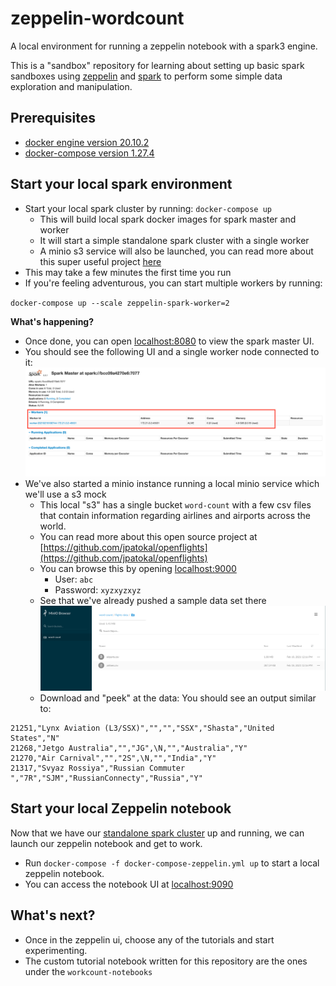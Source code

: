 # zeppelin-wordcount
A local environment for running a zeppelin notebook with a spark3 engine.

This is a "sandbox" repository for learning about setting up basic spark sandboxes using [zeppelin](https://github.com/apache/zeppelin) and [spark](https://spark.apache.org/) to perform some simple data exploration and manipulation. 

## Prerequisites
* [docker engine version 20.10.2](https://www.docker.com/products/docker-desktop)
* [docker-compose version 1.27.4](https://docs.docker.com/compose/install/)

## Start your local spark environment
* Start your local spark cluster by running: `docker-compose up`
  * This will build local spark docker images for spark master and worker
  * It will start a simple standalone spark cluster with a single worker
  * A minio s3 service will also be launched, you can read more about this super useful project [here](https://github.com/localstack/localstack)
* This may take a few minutes the first time you run
* If you're feeling adventurous, you can start multiple workers by running: 

`docker-compose up --scale zeppelin-spark-worker=2`

**What's happening?**
* Once done, you can open [localhost:8080](http://localhost:8080/) to view the spark master UI.
* You should see the following UI and a single worker node connected to it:
![SparkUI](imgs/spark-ui-initial.png "Spark UI")
* We've also started a minio instance running a local minio service which we'll use a s3 mock
  * This local "s3" has a single bucket `word-count` with a few csv files that contain information regarding airlines and airports across the world.
  * You can read more about this open source project at [https://github.com/jpatokal/openflights](https://github.com/jpatokal/openflights)
  * You can browse this by opening [localhost:9000](localhost:9000)
    * User: `abc`
    * Password: `xyzxyzxyz`
  * See that we've already pushed a sample data set there
![minioUI](imgs/minio.png "Spark UI")  
  * Download and "peek" at the data:
    You should see an output similar to:
```
21251,"Lynx Aviation (L3/SSX)","","","SSX","Shasta","United States","N"
21268,"Jetgo Australia","","JG",\N,"","Australia","Y"
21270,"Air Carnival","","2S",\N,"","India","Y"
21317,"Svyaz Rossiya","Russian Commuter ","7R","SJM","RussianConnecty","Russia","Y"
```

## Start your local Zeppelin notebook
Now that we have our [standalone spark cluster](http://spark.apache.org/docs/latest/spark-standalone.html) up and running,
we can launch our zeppelin notebook and get to work.
* Run `docker-compose -f docker-compose-zeppelin.yml up` to start a local zeppelin notebook.
* You can access the notebook UI at [localhost:9090](localhost:9090)

## What's next?
* Once in the zeppelin ui, choose any of the tutorials and start experimenting.
* The custom tutorial notebook written for this repository are the ones under the `workcount-notebooks`

